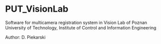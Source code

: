 PUT_VisionLab
=============

Software for multicamera registration system in Vision Lab of Poznan University of Technology, Institute of Control and Information Engineering


Author: D. Piekarski